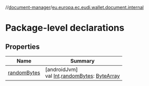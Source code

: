 //[document-manager](../../index.md)/[eu.europa.ec.eudi.wallet.document.internal](index.md)

# Package-level declarations

## Properties

| Name                           | Summary                                                                                                                                                                                                                |
|--------------------------------|------------------------------------------------------------------------------------------------------------------------------------------------------------------------------------------------------------------------|
| [randomBytes](random-bytes.md) | [androidJvm]<br>val [Int](https://kotlinlang.org/api/latest/jvm/stdlib/kotlin/-int/index.html).[randomBytes](random-bytes.md): [ByteArray](https://kotlinlang.org/api/latest/jvm/stdlib/kotlin/-byte-array/index.html) |
